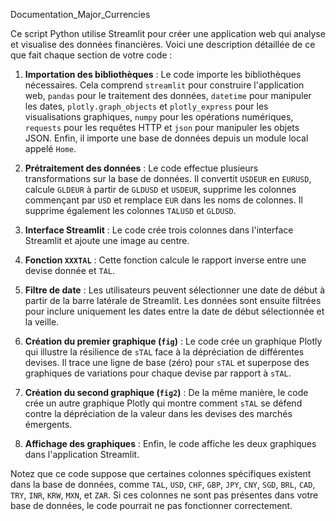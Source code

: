 Documentation_Major_Currencies

Ce script Python utilise Streamlit pour créer une application web qui analyse et visualise des données financières. Voici une description détaillée de ce que fait chaque section de votre code :

1. **Importation des bibliothèques** : Le code importe les bibliothèques nécessaires. Cela comprend `streamlit` pour construire l'application web, `pandas` pour le traitement des données, `datetime` pour manipuler les dates, `plotly.graph_objects` et `plotly_express` pour les visualisations graphiques, `numpy` pour les opérations numériques, `requests` pour les requêtes HTTP et `json` pour manipuler les objets JSON. Enfin, il importe une base de données depuis un module local appelé `Home`.

2. **Prétraitement des données** : Le code effectue plusieurs transformations sur la base de données. Il convertit `USDEUR` en `EURUSD`, calcule `GLDEUR` à partir de `GLDUSD` et `USDEUR`, supprime les colonnes commençant par `USD` et remplace `EUR` dans les noms de colonnes. Il supprime également les colonnes `TALUSD` et `GLDUSD`.

3. **Interface Streamlit** : Le code crée trois colonnes dans l'interface Streamlit et ajoute une image au centre.

4. **Fonction `XXXTAL`** : Cette fonction calcule le rapport inverse entre une devise donnée et `TAL`.

5. **Filtre de date** : Les utilisateurs peuvent sélectionner une date de début à partir de la barre latérale de Streamlit. Les données sont ensuite filtrées pour inclure uniquement les dates entre la date de début sélectionnée et la veille.

6. **Création du premier graphique (`fig`)** : Le code crée un graphique Plotly qui illustre la résilience de `sTAL` face à la dépréciation de différentes devises. Il trace une ligne de base (zéro) pour `sTAL` et superpose des graphiques de variations pour chaque devise par rapport à `sTAL`.

7. **Création du second graphique (`fig2`)** : De la même manière, le code crée un autre graphique Plotly qui montre comment `sTAL` se défend contre la dépréciation de la valeur dans les devises des marchés émergents.

8. **Affichage des graphiques** : Enfin, le code affiche les deux graphiques dans l'application Streamlit.

Notez que ce code suppose que certaines colonnes spécifiques existent dans la base de données, comme `TAL`, `USD`, `CHF`, `GBP`, `JPY`, `CNY`, `SGD`, `BRL`, `CAD`, `TRY`, `INR`, `KRW`, `MXN`, et `ZAR`. Si ces colonnes ne sont pas présentes dans votre base de données, le code pourrait ne pas fonctionner correctement.